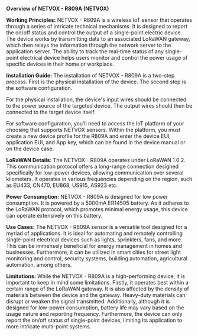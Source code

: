 **Overview of NETVOX - R809A (NETVOX)**

**Working Principles:** NETVOX - R809A is a wireless IoT sensor that operates through a series of intricate technical mechanisms. It is designed to report the on/off status and control the output of a single-point electric device. The device works by transmitting data to an associated LoRaWAN gateway, which then relays the information through the network server to the application server. The ability to track the real-time status of any single-point electrical device helps users monitor and control the power usage of specific devices in their home or workplace.

**Installation Guide:** The installation of NETVOX - R809A is a two-step process. First is the physical installation of the device. The second step is the software configuration.

For the physical installation, the device's input wires should be connected to the power source of the targeted device. The output wires should then be connected to the target device itself.

For software configuration, you’ll need to access the IoT platform of your choosing that supports NETVOX sensors. Within the platform, you must create a new device profile for the R809A and enter the device EUI, application EUI, and App key, which can be found in the device manual or on the device case.

**LoRaWAN Details:** The NETVOX - R809A operates under LoRaWAN 1.0.2. This communication protocol offers a long-range connection designed specifically for low-power devices, allowing communication over several kilometers. It operates in various frequencies depending on the region, such as EU433, CN470, EU868, US915, AS923 etc.

**Power Consumption:** NETVOX - R809A is designed for low power consumption. It is powered by a 5000mA ER14505 battery. As it adheres to the LoRaWAN protocol, which promotes minimal energy usage, this device can operate extensively on this battery.

**Use Cases:** The NETVOX - R809A sensor is a versatile tool designed for a myriad of applications. It is ideal for automating and remotely controlling single-point electrical devices such as lights, sprinklers, fans, and more. This can be immensely beneficial for energy management in homes and businesses. Furthermore, it can be utilized in smart cities for street light monitoring and control, security systems, building automation, agricultural automation, among others.

**Limitations:** While the NETVOX - R809A is a high-performing device, it is important to keep in mind some limitations. Firstly, it operates best within a certain range of the LoRaWAN gateway. It is also affected by the density of materials between the device and the gateway. Heavy-duty materials can disrupt or weaken the signal transmitted. Additionally, although it is designed for low-power consumption, battery life may vary based on the usage nature and reporting frequency. Furthermore, the device can only report the on/off status of single-point devices, limiting its application to more intricate multi-point systems.
